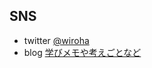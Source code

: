 ## SNS

- twitter [@wiroha](https://twitter.com/wiroha)
- blog [学びメモや考えごとなど](http://gateau.hatenablog.com/)

